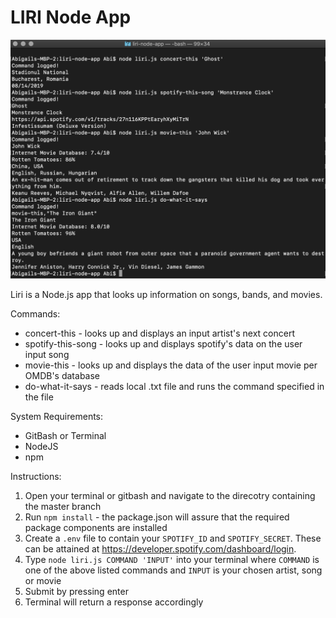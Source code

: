 # LIRI Node App

!['LIRI static preview'](liristaticprev.png)

Liri is a Node.js app that looks up information on songs, bands, and movies.

Commands:
* concert-this - looks up and displays an input artist's next concert
* spotify-this-song - looks up and displays spotify's data on the user input song
* movie-this - looks up and displays the data of the user input movie per OMDB's database
* do-what-it-says - reads local .txt file and runs the command specified in the file

System Requirements:
* GitBash or Terminal
* NodeJS
* npm

Instructions:
1. Open your terminal or gitbash and navigate to the direcotry containing the master branch
2. Run `npm install` - the package.json will assure that the required package components are installed
3. Create a `.env` file to contain your `SPOTIFY_ID` and `SPOTIFY_SECRET`. These can be attained at https://developer.spotify.com/dashboard/login.
4. Type `node liri.js COMMAND 'INPUT'` into your terminal where `COMMAND` is one of the above listed commands and `INPUT` is your chosen artist, song or movie
5. Submit by pressing enter
6. Terminal will return a response accordingly